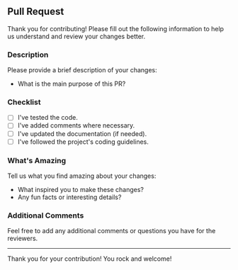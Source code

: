 ## Pull Request

Thank you for contributing! Please fill out the following information to help us understand and review your changes better.

### Description

Please provide a brief description of your changes:
- What is the main purpose of this PR?

### Checklist

- [ ] I've tested the code.
- [ ] I've added comments where necessary.
- [ ] I've updated the documentation (if needed).
- [ ] I've followed the project's coding guidelines.

### What's Amazing

Tell us what you find amazing about your changes:
- What inspired you to make these changes?
- Any fun facts or interesting details?

### Additional Comments

Feel free to add any additional comments or questions you have for the reviewers.

---

Thank you for your contribution! You rock and welcome!
